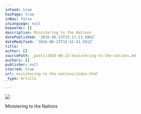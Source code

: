 ```yaml
---
inFeed: true
hasPage: true
inNav: false
inLanguage: null
keywords: []
description: Ministering to the Nations
datePublished: '2016-06-23T15:17:21.606Z'
dateModified: '2016-06-23T15:12:41.591Z'
title: ''
author: []
sourcePath: _posts/2016-06-22-ministering-to-the-nations.md
authors: []
publisher: null
starred: true
url: ministering-to-the-nations/index.html
_type: Article

---
```

![](https://the-grid-user-content.s3-us-west-2.amazonaws.com/3a663167-4d2a-42e6-8b57-96914394d7e9.jpg)

Ministering to the Nations